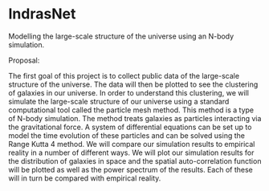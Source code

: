 # IndrasNet

Modelling the large-scale structure of the universe using an N-body simulation.

Proposal:
 
The first goal of this project is to collect public data of the large-scale structure of the universe. The data will then be plotted to see the clustering of galaxies in our universe. In order to understand this clustering, we will simulate the large-scale structure of our universe using a standard computational tool called the particle mesh method. This method is a type of N-body simulation. The method treats galaxies as particles interacting via the gravitational force. A system of differential equations can be set up to model the time evolution of these particles and can be solved using the Range Kutta 4 method. We will compare our simulation results to empirical reality in a number of different ways. We will plot our simulation results for the distribution of galaxies in space and the spatial auto-correlation function will be plotted as well as the power spectrum of the results. Each of these will in turn be compared with empirical reality. 
